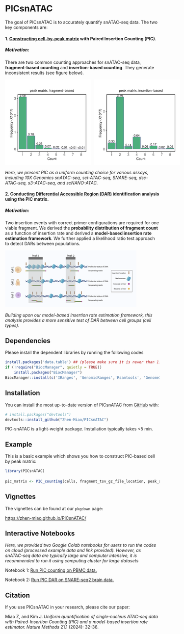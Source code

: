 
<!-- README.md is generated from README.Rmd. Please edit that file -->

# PICsnATAC

<!-- badges: start -->
<!-- badges: end -->

The goal of PICsnATAC is to accurately quantify snATAC-seq data. The two
key components are:

#### 1. <span style="text-decoration:underline">Constructing cell-by-peak matrix</span> with Paired Insertion Counting (PIC).

##### **Motivation**:

There are two common counting approaches for snATAC-seq data,
**fragment-based counting** and **insertion-based counting**. They
generate inconsistent results (see figure below).

<div style="display: flex;">

<img src="man/figures/README-F1c.svg" width="280"  style="margin-right: 10px;">
<img src="man/figures/README-F1d.svg" width="280" >

</div>

*Here, we present PIC as a uniform counting choice for various assays,
including 10X Genomics snATAC-seq, sci-ATAC-seq, SNARE-seq,
dsc-ATAC-seq, s3-ATAC-seq, and scNANO-ATAC.*

#### 2. Conducting <span style="text-decoration:underline">Differential Accessible Region (DAR)</span> identification analysis using the PIC matrix.

##### **Motivation**:

Two insertion events with correct primer configurations are required for
one viable fragment. We derived the **probability distribution of
fragment count** as a function of insertion rate and derived a
**model-based insertion rate estimation framework**. We further applied
a likelihood ratio test approach to detect DARs between populations.

<img src="man/figures/README-F1a.png" style="width:85.0%" />

*Building upon our model-based insertion rate estimation framework, this
analysis provides a more sensitive test of DAR between cell groups (cell
types).*

## Dependencies

Please install the dependent libraries by running the following codes

``` r
install.packages('data.table') ## (please make sure it is newer than 1.8)
if (!require("BiocManager", quietly = TRUE))
    install.packages("BiocManager")
BiocManager::install(c('IRanges', 'GenomicRanges','Rsamtools', 'GenomeInfoDb'))
```

## Installation

You can install the most up-to-date version of PICsnATAC from
[GitHub](https://github.com/Zhen-Miao/PICsnATAC) with:

``` r
# install.packages("devtools")
devtools::install_github("Zhen-Miao/PICsnATAC")
```

PIC-snATAC is a light-weight package. Installation typically takes \<5
min.

## Example

This is a basic example which shows you how to construct PIC-based cell
by peak matrix:

``` r
library(PICsnATAC)

pic_matrix <- PIC_counting(cells, fragment_tsv_gz_file_location, peak_sets)
```

## Vignettes

The vignettes can be found at our `pkgdown` page:

<https://zhen-miao.github.io/PICsnATAC/>

## Interactive Notebooks

*Here, we provided two Google Colab notebooks for users to run the codes
on cloud (processed example data and link provided). However, as
snATAC-seq data are typically large and computer intensive, it is
recommended to run it using computing cluster for large datasets*

Notebook 1: [Run PIC counting on PBMC
data.](https://github.com/Zhen-Miao/PICsnATAC/blob/main/vignettes/Run_PIC_counting_on_pbmc_3k_data.ipynb)

Notebook 2: [Run PIC DAR on SNARE-seq2 brain
data.](https://github.com/Zhen-Miao/PICsnATAC/blob/main/vignettes/Run_PIC_on_human_brain_data.ipynb)

## Citation

If you use PICsnATAC in your research, please cite our paper:

Miao Z, and Kim J. *Uniform quantification of single-nucleus ATAC-seq
data with Paired-Insertion Counting (PIC) and a model-based insertion
rate estimator.* *Nature Methods* 21.1 (2024): 32-36.
